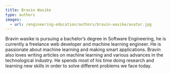 ```yaml
---
title: Bravin Wasike
type: authors
images:
  - url: /engineering-education/authors/bravin-wasike/avatar.jpg 
---
```

Bravin wasike is pursuing a bachelor’s degree in Software Engineering, he is currently a freelance web developer and machine learning engineer. He is passionate about machine learning and making smart applications. Bravin also loves writing articles on machine learning and various advances in the technological industry. He spends most of his time doing research and learning new skills in order to solve different problems we face today.